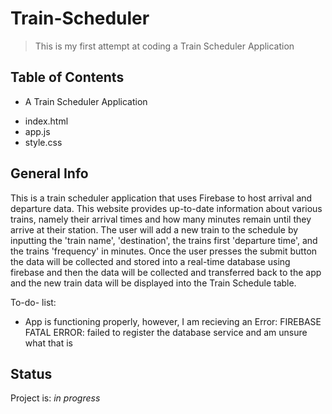 # Train-Scheduler
> This is my first attempt at coding a Train Scheduler Application

## Table of Contents
* A Train Scheduler Application 
- index.html
- app.js
- style.css

## General Info
This is a train scheduler application that uses Firebase to host arrival and departure data. This website provides up-to-date information about various trains, namely their arrival times and how many minutes remain until they arrive at their station. The user will add a new train to the schedule by inputting the 'train name', 'destination', the trains first 'departure time', and the trains 'frequency' in minutes. Once the user presses the submit button the data will be collected and stored into a real-time database using firebase and then the data will be collected and transferred back to the app and the new train data will be displayed into the Train Schedule table.

To-do- list:
* App is functioning properly, however, I am recieving an Error: FIREBASE FATAL ERROR: failed to register the database service and am unsure what that is

## Status
Project is: _in progress_